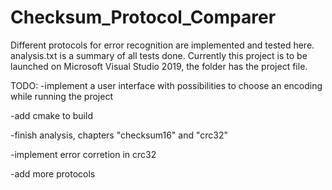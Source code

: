 # Checksum_Protocol_Comparer
Different protocols for error recognition are implemented and tested here.
analysis.txt is a summary of all tests done.
Currently this project is to be launched on Microsoft Visual Studio 2019, the folder has the project file.

TODO:
-implement a user interface with possibilities to choose an encoding while running the project 

-add cmake to build

-finish analysis, chapters "checksum16" and "crc32"

-implement error corretion in crc32

-add more protocols

